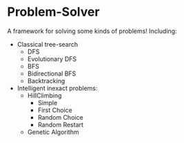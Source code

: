# Problem-Solver
A framework for solving some kinds of problems! Including:  
* Classical tree-search
  * DFS
  * Evolutionary DFS  
  * BFS  
  * Bidirectional BFS  
  * Backtracking  
* Intelligent inexact problems:
  * HillClimbing
    * Simple
    * First Choice
    * Random Choice
    * Random Restart
  * Genetic Algorithm
